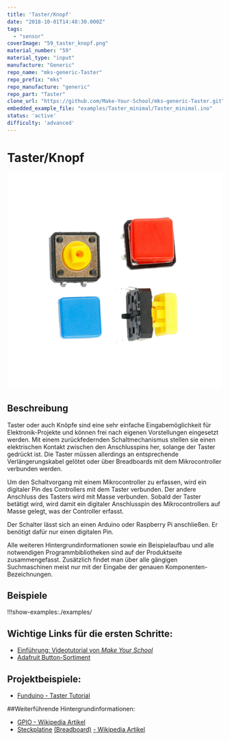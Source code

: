 ```yaml
---
title: 'Taster/Knopf'
date: "2018-10-01T14:48:30.000Z"
tags: 
  - "sensor"
coverImage: "59_taster_knopf.png"
material_number: "59"
material_type: "input"
manufacture: "Generic"
repo_name: "mks-generic-Taster"
repo_prefix: "mks"
repo_manufacture: "generic"
repo_part: "Taster"
clone_url: "https://github.com/Make-Your-School/mks-generic-Taster.git"
embedded_example_file: "examples/Taster_minimal/Taster_minimal.ino"
status: 'active'
difficulty: 'advanced'
---
```



# Taster/Knopf

![Taster/Knopf](./59_taster_knopf.png)

## Beschreibung
Taster oder auch Knöpfe sind eine sehr einfache Eingabemöglichkeit für Elektronik-Projekte und können frei nach eigenen Vorstellungen eingesetzt werden. Mit einem zurückfedernden Schaltmechanismus stellen sie einen elektrischen Kontakt zwischen den Anschlusspins her, solange der Taster gedrückt ist.  Die Taster müssen allerdings an entsprechende Verlängerungskabel gelötet oder über Breadboards mit dem Mikrocontroller verbunden werden.

Um den Schaltvorgang mit einem Mikrocontroller zu erfassen, wird ein digitaler Pin des Controllers mit dem Taster verbunden. Der andere Anschluss des Tasters wird mit Masse verbunden. Sobald der Taster betätigt wird, wird damit ein digitaler Anschlusspin des Mikrocontrollers auf Masse gelegt, was der Controller erfasst.

Der Schalter lässt sich an einen Arduino oder Raspberry Pi anschließen. Er benötigt dafür nur einen digitalen Pin.

Alle weiteren Hintergrundinformationen sowie ein Beispielaufbau und alle notwendigen Programmbibliotheken sind auf der Produktseite zusammengefasst. Zusätzlich findet man über alle gängigen Suchmaschinen meist nur mit der Eingabe der genauen Komponenten-Bezeichnungen.





## Beispiele

!!!show-examples:./examples/



<!-- infolist -->


## Wichtige Links für die ersten Schritte:

- [Einführung: Videotutorial von _Make Your School_](https://www.youtube.com/watch?v=ITsk6dPSsqA)
- [Adafruit Button-Sortiment](https://www.adafruit.com/product/1010)

## Projektbeispiele:

- [Funduino - Taster Tutorial](https://funduino.de/nr-5-taster-am-arduino)

##Weiterführende Hintergrundinformationen:

- [GPIO - Wikipedia Artikel](https://de.wikipedia.org/wiki/Allzweckeingabe/-ausgabe)
- [Steckplatine](https://de.wikipedia.org/wiki/Steckplatine) [(Breadboard)](https://de.wikipedia.org/wiki/Steckplatine) [- Wikipedia Artikel](https://de.wikipedia.org/wiki/Steckplatine)

